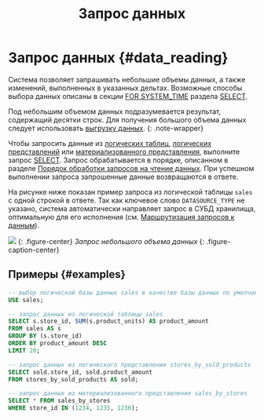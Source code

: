 ﻿---
layout: default
title: Запрос данных
nav_order: 6
parent: Работа с системой
has_children: true
has_toc: false
---

# Запрос данных {#data_reading}

Система позволяет запрашивать небольшие объемы данных, а также изменений, 
выполненных в указанных дельтах. Возможные способы выбора данных описаны в секции 
[FOR SYSTEM_TIME](../../reference/sql_plus_requests/SELECT/SELECT.md#for_system_time) раздела [SELECT](../../reference/sql_plus_requests/SELECT/SELECT.md).

Под небольшим объемом данных подразумевается результат, содержащий десятки строк.
Для получения большого объема данных следует использовать [выгрузку данных](../data_download/data_download.md).
{: .note-wrapper}

Чтобы запросить данные из [логических таблиц](../../overview/main_concepts/logical_table/logical_table.md), 
[логических представлений](../../overview/main_concepts/logical_view/logical_view.md) 
или [материализованного представления](../../overview/main_concepts/materialized_view/materialized_view.md), 
выполните запрос [SELECT](../../reference/sql_plus_requests/SELECT/SELECT.md). Запрос обрабатывается в порядке, 
описанном в разделе 
[Порядок обработки запросов на чтение данных](../../overview/interactions/llr_processing/llr_processing.md). 
При успешном выполнении запроса запрошенные данные возвращаются в ответе.

На рисунке ниже показан пример запроса из логической таблицы `sales` с одной строкой в ответе. 
Так как ключевое слово `DATASOURCE_TYPE` не указано, система автоматически направляет запрос в СУБД хранилища, оптимальную 
для его исполнения (см. [Маршрутизация запросов к данным](routing/routing.md)).

![](data_reading.png)
{: .figure-center}
*Запрос небольшого объема данных*
{: .figure-caption-center}

## Примеры {#examples}

```sql
-- выбор логической базы данных sales в качестве базы данных по умолчанию
USE sales;

-- запрос данных из логической таблицы sales
SELECT s.store_id, SUM(s.product_units) AS product_amount
FROM sales AS s
GROUP BY (s.store_id)
ORDER BY product_amount DESC
LIMIT 20;

-- запрос данных из логического представления stores_by_sold_products
SELECT sold.store_id, sold.product_amount
FROM stores_by_sold_products AS sold;

-- запрос данных из материализованного представления sales_by_stores
SELECT * FROM sales_by_stores
WHERE store_id IN (1234, 1235, 1236);
```